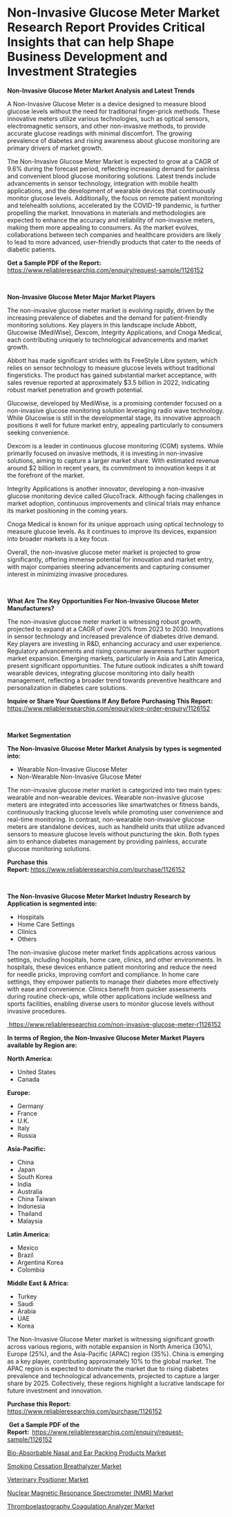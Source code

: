 <p><h1>Non-Invasive Glucose Meter Market Research Report Provides Critical Insights that can help Shape Business Development and Investment Strategies</h1></p><p><strong>Non-Invasive Glucose Meter Market Analysis and Latest Trends</strong></p>
<p><p>A Non-Invasive Glucose Meter is a device designed to measure blood glucose levels without the need for traditional finger-prick methods. These innovative meters utilize various technologies, such as optical sensors, electromagnetic sensors, and other non-invasive methods, to provide accurate glucose readings with minimal discomfort. The growing prevalence of diabetes and rising awareness about glucose monitoring are primary drivers of market growth.</p><p>The Non-Invasive Glucose Meter Market is expected to grow at a CAGR of 9.6% during the forecast period, reflecting increasing demand for painless and convenient blood glucose monitoring solutions. Latest trends include advancements in sensor technology, integration with mobile health applications, and the development of wearable devices that continuously monitor glucose levels. Additionally, the focus on remote patient monitoring and telehealth solutions, accelerated by the COVID-19 pandemic, is further propelling the market. Innovations in materials and methodologies are expected to enhance the accuracy and reliability of non-invasive meters, making them more appealing to consumers. As the market evolves, collaborations between tech companies and healthcare providers are likely to lead to more advanced, user-friendly products that cater to the needs of diabetic patients.</p></p>
<p><strong>Get a Sample PDF of the Report:&nbsp;</strong> <a href="https://www.reliableresearchiq.com/enquiry/request-sample/1126152?utm_campaign=1834&utm_medium=2&utm_source=Github&utm_content=ia&utm_term=04032025&utm_id=non-invasive-glucose-meter">https://www.reliableresearchiq.com/enquiry/request-sample/1126152</a></p>
<p>&nbsp;</p>
<p><strong>Non-Invasive Glucose Meter Major Market Players</strong></p>
<p><p>The non-invasive glucose meter market is evolving rapidly, driven by the increasing prevalence of diabetes and the demand for patient-friendly monitoring solutions. Key players in this landscape include Abbott, Glucowise (MediWise), Dexcom, Integrity Applications, and Cnoga Medical, each contributing uniquely to technological advancements and market growth.</p><p>Abbott has made significant strides with its FreeStyle Libre system, which relies on sensor technology to measure glucose levels without traditional fingersticks. The product has gained substantial market acceptance, with sales revenue reported at approximately $3.5 billion in 2022, indicating robust market penetration and growth potential.</p><p>Glucowise, developed by MediWise, is a promising contender focused on a non-invasive glucose monitoring solution leveraging radio wave technology. While Glucowise is still in the developmental stage, its innovative approach positions it well for future market entry, appealing particularly to consumers seeking convenience.</p><p>Dexcom is a leader in continuous glucose monitoring (CGM) systems. While primarily focused on invasive methods, it is investing in non-invasive solutions, aiming to capture a larger market share. With estimated revenue around $2 billion in recent years, its commitment to innovation keeps it at the forefront of the market.</p><p>Integrity Applications is another innovator, developing a non-invasive glucose monitoring device called GlucoTrack. Although facing challenges in market adoption, continuous improvements and clinical trials may enhance its market positioning in the coming years.</p><p>Cnoga Medical is known for its unique approach using optical technology to measure glucose levels. As it continues to improve its devices, expansion into broader markets is a key focus.</p><p>Overall, the non-invasive glucose meter market is projected to grow significantly, offering immense potential for innovation and market entry, with major companies steering advancements and capturing consumer interest in minimizing invasive procedures.</p></p>
<p>&nbsp;</p>
<p><strong>What Are The Key Opportunities For Non-Invasive Glucose Meter Manufacturers?</strong></p>
<p><p>The non-invasive glucose meter market is witnessing robust growth, projected to expand at a CAGR of over 20% from 2023 to 2030. Innovations in sensor technology and increased prevalence of diabetes drive demand. Key players are investing in R&D, enhancing accuracy and user experience. Regulatory advancements and rising consumer awareness further support market expansion. Emerging markets, particularly in Asia and Latin America, present significant opportunities. The future outlook indicates a shift toward wearable devices, integrating glucose monitoring into daily health management, reflecting a broader trend towards preventive healthcare and personalization in diabetes care solutions.</p></p>
<p><strong>Inquire or Share Your Questions If Any Before Purchasing This Report:</strong> <a href="https://www.reliableresearchiq.com/enquiry/pre-order-enquiry/1126152?utm_campaign=1834&utm_medium=2&utm_source=Github&utm_content=ia&utm_term=04032025&utm_id=non-invasive-glucose-meter">https://www.reliableresearchiq.com/enquiry/pre-order-enquiry/1126152</a></p>
<p>&nbsp;</p>
<p><strong>Market Segmentation</strong></p>
<p><strong>The Non-Invasive Glucose Meter Market Analysis by types is segmented into:</strong></p>
<p><ul><li>Wearable Non-Invasive Glucose Meter</li><li>Non-Wearable Non-Invasive Glucose Meter</li></ul></p>
<p><p>The non-invasive glucose meter market is categorized into two main types: wearable and non-wearable devices. Wearable non-invasive glucose meters are integrated into accessories like smartwatches or fitness bands, continuously tracking glucose levels while promoting user convenience and real-time monitoring. In contrast, non-wearable non-invasive glucose meters are standalone devices, such as handheld units that utilize advanced sensors to measure glucose levels without puncturing the skin. Both types aim to enhance diabetes management by providing painless, accurate glucose monitoring solutions.</p></p>
<p><strong>Purchase this Report:&nbsp;</strong><a href="https://www.reliableresearchiq.com/purchase/1126152?utm_campaign=1834&utm_medium=2&utm_source=Github&utm_content=ia&utm_term=04032025&utm_id=non-invasive-glucose-meter">https://www.reliableresearchiq.com/purchase/1126152</a></p>
<p>&nbsp;</p>
<p><strong>The Non-Invasive Glucose Meter Market Industry Research by Application is segmented into:</strong></p>
<p><ul><li>Hospitals</li><li>Home Care Settings</li><li>Clinics</li><li>Others</li></ul></p>
<p><p>The non-invasive glucose meter market finds applications across various settings, including hospitals, home care, clinics, and other environments. In hospitals, these devices enhance patient monitoring and reduce the need for needle pricks, improving comfort and compliance. In home care settings, they empower patients to manage their diabetes more effectively with ease and convenience. Clinics benefit from quicker assessments during routine check-ups, while other applications include wellness and sports facilities, enabling diverse users to monitor glucose levels without invasive procedures.</p></p>
<p><a href="https://www.reliableresearchiq.com/non-invasive-glucose-meter-r1126152?utm_campaign=1834&utm_medium=2&utm_source=Github&utm_content=ia&utm_term=04032025&utm_id=non-invasive-glucose-meter">&nbsp;https://www.reliableresearchiq.com/non-invasive-glucose-meter-r1126152</a></p>
<p><strong>In terms of Region, the Non-Invasive Glucose Meter Market Players available by Region are:</strong></p>
<p>
    <p> <strong> North America: </strong>
        <ul>
            <li>United States</li>
            <li>Canada</li>
        </ul>
        </p> 
    <p> <strong> Europe: </strong>
        <ul>
            <li>Germany</li>
            <li>France</li>
            <li>U.K.</li>
            <li>Italy</li>
            <li>Russia</li>
        </ul>
        </p> 
    <p> <strong> Asia-Pacific: </strong>
        <ul>
            <li>China</li>
            <li>Japan</li>
            <li>South Korea</li>
            <li>India</li>
            <li>Australia</li>
            <li>China Taiwan</li>
            <li>Indonesia</li>
            <li>Thailand</li>
            <li>Malaysia</li>
        </ul>
        </p> 
    <p> <strong> Latin America: </strong>
        <ul>
            <li>Mexico</li>
            <li>Brazil</li>
            <li>Argentina Korea</li>
            <li>Colombia</li>
        </ul>
        </p> 
    <p> <strong> Middle East & Africa: </strong>
        <ul>
            <li>Turkey</li>
            <li>Saudi</li>
            <li>Arabia</li>
            <li>UAE</li>
            <li>Korea</li>
        </ul>
    </p>
    </p>
<p><p>The Non-Invasive Glucose Meter market is witnessing significant growth across various regions, with notable expansion in North America (30%), Europe (25%), and the Asia-Pacific (APAC) region (35%). China is emerging as a key player, contributing approximately 10% to the global market. The APAC region is expected to dominate the market due to rising diabetes prevalence and technological advancements, projected to capture a larger share by 2025. Collectively, these regions highlight a lucrative landscape for future investment and innovation.</p></p>
<p><strong>Purchase this Report: </strong><a href="https://www.reliableresearchiq.com/purchase/1126152?utm_campaign=1834&utm_medium=2&utm_source=Github&utm_content=ia&utm_term=04032025&utm_id=non-invasive-glucose-meter">https://www.reliableresearchiq.com/purchase/1126152</a></p>
<p>&nbsp;<strong>Get a Sample PDF of the Report:&nbsp;&nbsp;</strong><a href="https://www.reliableresearchiq.com/enquiry/request-sample/1126152?utm_campaign=1834&utm_medium=2&utm_source=Github&utm_content=ia&utm_term=04032025&utm_id=non-invasive-glucose-meter">https://www.reliableresearchiq.com/enquiry/request-sample/1126152</a></p>
<p><strong></strong></p>
<p><p><a href="https://github.com/cwasicioaie/Market-Research-Report-List-1/blob/main/bio-absorbable-nasal-and-ear-packing-products-market.md?utm_campaign=1834&utm_medium=2&utm_source=Github&utm_content=ia&utm_term=04032025&utm_id=non-invasive-glucose-meter">Bio-Absorbable Nasal and Ear Packing Products Market</a></p><p><a href="https://github.com/nellygussisy/Market-Research-Report-List-1/blob/main/smoking-cessation-breathalyzer-market.md?utm_campaign=1834&utm_medium=2&utm_source=Github&utm_content=ia&utm_term=04032025&utm_id=non-invasive-glucose-meter">Smoking Cessation Breathalyzer Market</a></p><p><a href="https://github.com/handyiongikg/Market-Research-Report-List-1/blob/main/veterinary-positioner-market.md?utm_campaign=1834&utm_medium=2&utm_source=Github&utm_content=ia&utm_term=04032025&utm_id=non-invasive-glucose-meter">Veterinary Positioner Market</a></p><p><a href="https://github.com/ebalabenoot/Market-Research-Report-List-1/blob/main/nuclear-magnetic-resonance-spectrometer-nmr-market.md?utm_campaign=1834&utm_medium=2&utm_source=Github&utm_content=ia&utm_term=04032025&utm_id=non-invasive-glucose-meter">Nuclear Magnetic Resonance Spectrometer (NMR) Market</a></p><p><a href="https://github.com/qianyateina/Market-Research-Report-List-1/blob/main/thromboelastography-coagulation-analyzer-market.md?utm_campaign=1834&utm_medium=2&utm_source=Github&utm_content=ia&utm_term=04032025&utm_id=non-invasive-glucose-meter">Thromboelastography Coagulation Analyzer Market</a></p></p>